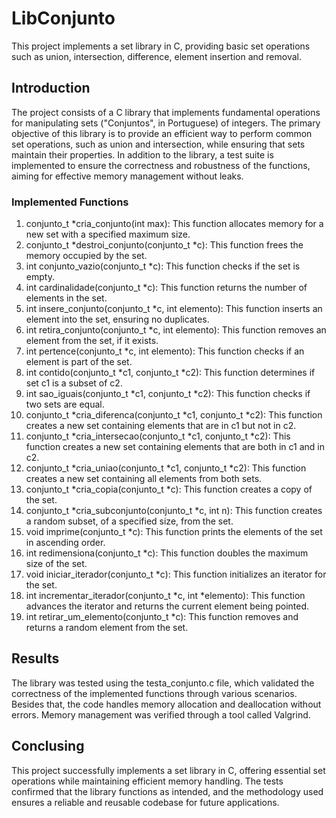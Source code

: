 # LibConjunto
This project implements a set library in C, providing basic set operations such as union, intersection, difference, element insertion and removal.

## Introduction
The project consists of a C library that implements fundamental operations for manipulating sets ("Conjuntos", in Portuguese) of integers. The primary objective of this library is to provide an efficient way to perform common set operations, such as union and intersection, while ensuring that sets maintain their properties. In addition to the library, a test suite is implemented to ensure the correctness and robustness of the functions, aiming for effective memory management without leaks.

### Implemented Functions
1. conjunto_t *cria_conjunto(int max): This function allocates memory for a new set with a specified maximum size.
2. conjunto_t *destroi_conjunto(conjunto_t *c): This function frees the memory occupied by the set.
3. int conjunto_vazio(conjunto_t *c): This function checks if the set is empty.
4. int cardinalidade(conjunto_t *c): This function returns the number of elements in the set.
5. int insere_conjunto(conjunto_t *c, int elemento): This function inserts an element into the set, ensuring no duplicates.
6. int retira_conjunto(conjunto_t *c, int elemento): This function removes an element from the set, if it exists.
7. int pertence(conjunto_t *c, int elemento): This function checks if an element is part of the set.
8. int contido(conjunto_t *c1, conjunto_t *c2): This function determines if set c1 is a subset of c2.
9. int sao_iguais(conjunto_t *c1, conjunto_t *c2): This function checks if two sets are equal.
10. conjunto_t *cria_diferenca(conjunto_t *c1, conjunto_t *c2): This function creates a new set containing elements that are in c1 but not in c2.
11. conjunto_t *cria_intersecao(conjunto_t *c1, conjunto_t *c2): This function creates a new set containing elements that are both in c1 and in c2.
12. conjunto_t *cria_uniao(conjunto_t *c1, conjunto_t *c2): This function creates a new set containing all elements from both sets.
13. conjunto_t *cria_copia(conjunto_t *c): This function creates a copy of the set.
14. conjunto_t *cria_subconjunto(conjunto_t *c, int n): This function creates a random subset, of a specified size, from the set.
15. void imprime(conjunto_t *c): This function prints the elements of the set in ascending order.
16. int redimensiona(conjunto_t *c): This function doubles the maximum size of the set.
17. void iniciar_iterador(conjunto_t *c): This function initializes an iterator for the set.
18. int incrementar_iterador(conjunto_t *c, int *elemento): This function advances the iterator and returns the current element being pointed.
19. int retirar_um_elemento(conjunto_t *c): This function removes and returns a random element from the set.

## Results
The library was tested using the testa_conjunto.c file, which validated the correctness of the implemented functions through various scenarios. Besides that, the code handles memory allocation and deallocation without errors. Memory management was verified through a tool called Valgrind.

## Conclusing
This project successfully implements a set library in C, offering essential set operations while maintaining efficient memory handling. The tests confirmed that the library functions as intended, and the methodology used ensures a reliable and reusable codebase for future applications.
